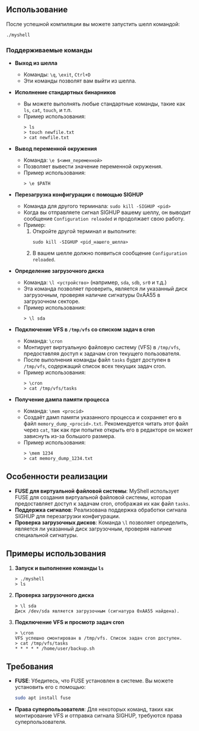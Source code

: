 
## Использование

После успешной компиляции вы можете запустить шелл командой:

```bash
./myshell
```

### Поддерживаемые команды

- **Выход из шелла**
  - Команды: `\q`, `\exit`, `Ctrl+D`
  - Эти команды позволят вам выйти из шелла.

- **Исполнение стандартных бинарников**
  - Вы можете выполнять любые стандартные команды, такие как `ls`, `cat`, `touch`, и т.п.
  - Пример использования:
    ```
    > ls
    > touch newfile.txt
    > cat newfile.txt
    ```

- **Вывод переменной окружения**
  - Команда: `\e $<имя_переменной>`
  - Позволяет вывести значение переменной окружения.
  - Пример использования:
    ```
    > \e $PATH
    ```

- **Перезагрузка конфигурации с помощью SIGHUP**
  - Команда для другого терминала: `sudo kill -SIGHUP <pid>`
  - Когда вы отправляете сигнал SIGHUP вашему шеллу, он выводит сообщение `Configuration reloaded` и продолжает свою работу.
  - Пример:
    1. Откройте другой терминал и выполните:
       ```
       sudo kill -SIGHUP <pid_нашего_шелла>
       ```
    2. В вашем шелле должно появиться сообщение `Configuration reloaded`.

- **Определение загрузочного диска**
  - Команда: `\l <устройство>` (например, `sda`, `sdb`, `sr0` и т.д.)
  - Эта команда позволяет проверить, является ли указанный диск загрузочным, проверяя наличие сигнатуры 0xAA55 в загрузочном секторе.
  - Пример использования:
    ```
    > \l sda
    ```

- **Подключение VFS в `/tmp/vfs` со списком задач в cron**
  - Команда: `\cron`
  - Монтирует виртуальную файловую систему (VFS) в `/tmp/vfs`, предоставляя доступ к задачам cron текущего пользователя.
  - После выполнения команды файл `tasks` будет доступен в `/tmp/vfs`, содержащий список всех текущих задач cron.
  - Пример использования:
    ```
    > \cron
    > cat /tmp/vfs/tasks
    ```

- **Получение дампа памяти процесса**
  - Команда: `\mem <procid>`
  - Создаёт дамп памяти указанного процесса и сохраняет его в файл `memory_dump_<procid>.txt`. Рекомендуется читать этот файл через `cat`, так как при попытке открыть его в редакторе он может зависнуть из-за большого размера.
  - Пример использования:
    ```
    > \mem 1234
    > cat memory_dump_1234.txt
    ```

## Особенности реализации

- **FUSE для виртуальной файловой системы**: MyShell использует FUSE для создания виртуальной файловой системы, которая предоставляет доступ к задачам cron, отображая их как файл `tasks`.
- **Поддержка сигналов**: Реализована поддержка обработки сигнала SIGHUP для перезагрузки конфигурации.
- **Проверка загрузочных дисков**: Команда `\l` позволяет определить, является ли указанный диск загрузочным, проверяя наличие специальной сигнатуры.

## Примеры использования

1. **Запуск и выполнение команды `ls`**
   ```
   > ./myshell
   > ls
   ```

2. **Проверка загрузочного диска**
   ```
   > \l sda
   Диск /dev/sda является загрузочным (сигнатура 0xAA55 найдена).
   ```

3. **Подключение VFS и просмотр задач cron**
   ```
   > \cron
   VFS успешно смонтирован в /tmp/vfs. Список задач cron доступен.
   > cat /tmp/vfs/tasks
   * * * * * /home/user/backup.sh
   ```

## Требования

- **FUSE**: Убедитесь, что FUSE установлен в системе. Вы можете установить его с помощью:
  ```bash
  sudo apt install fuse
  ```

- **Права суперпользователя**: Для некоторых команд, таких как монтирование VFS и отправка сигнала SIGHUP, требуются права суперпользователя.

